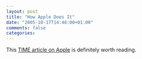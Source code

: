 ```yaml
---
layout: post
title: "How Apple Does It"
date: "2005-10-17T14:48:00+01:00"
comments: false
categories: 
---
```


<p>This <a href="http://www.timecanada.com/story.adp?storyid=005&amp;part=1&amp;area=">TIME article on Apple</a> is definitely worth reading.</p>


